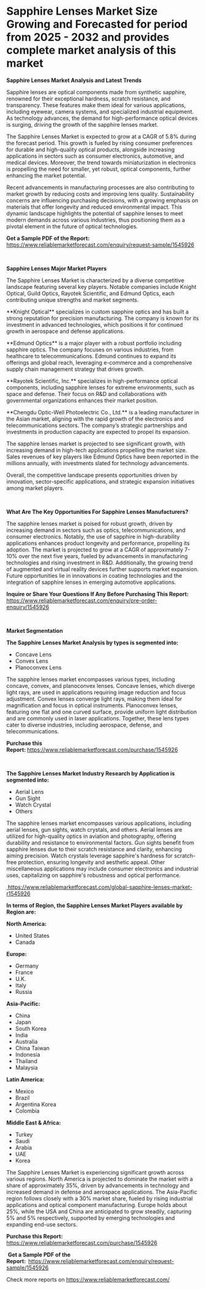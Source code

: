 <p><h1>Sapphire Lenses Market Size Growing and Forecasted for period from 2025 - 2032 and provides complete market analysis of this market</h1></p><p><strong>Sapphire Lenses Market Analysis and Latest Trends</strong></p>
<p><p>Sapphire lenses are optical components made from synthetic sapphire, renowned for their exceptional hardness, scratch resistance, and transparency. These features make them ideal for various applications, including eyewear, camera systems, and specialized industrial equipment. As technology advances, the demand for high-performance optical devices is surging, driving the growth of the sapphire lenses market.</p><p>The Sapphire Lenses Market is expected to grow at a CAGR of 5.8% during the forecast period. This growth is fueled by rising consumer preferences for durable and high-quality optical products, alongside increasing applications in sectors such as consumer electronics, automotive, and medical devices. Moreover, the trend towards miniaturization in electronics is propelling the need for smaller, yet robust, optical components, further enhancing the market potential.</p><p>Recent advancements in manufacturing processes are also contributing to market growth by reducing costs and improving lens quality. Sustainability concerns are influencing purchasing decisions, with a growing emphasis on materials that offer longevity and reduced environmental impact. This dynamic landscape highlights the potential of sapphire lenses to meet modern demands across various industries, thus positioning them as a pivotal element in the future of optical technologies.</p></p>
<p><strong>Get a Sample PDF of the Report:&nbsp;</strong> <a href="https://www.reliablemarketforecast.com/enquiry/request-sample/1545926?utm_campaign=1789&utm_medium=2&utm_source=Github&utm_content=ia&utm_term=08042025&utm_id=sapphire-lenses">https://www.reliablemarketforecast.com/enquiry/request-sample/1545926</a></p>
<p>&nbsp;</p>
<p><strong>Sapphire Lenses Major Market Players</strong></p>
<p><p>The Sapphire Lenses Market is characterized by a diverse competitive landscape featuring several key players. Notable companies include Knight Optical, Guild Optics, Rayotek Scientific, and Edmund Optics, each contributing unique strengths and market segments.</p><p>**Knight Optical** specializes in custom sapphire optics and has built a strong reputation for precision manufacturing. The company is known for its investment in advanced technologies, which positions it for continued growth in aerospace and defense applications.</p><p>**Edmund Optics** is a major player with a robust portfolio including sapphire optics. The company focuses on various industries, from healthcare to telecommunications. Edmund continues to expand its offerings and global reach, leveraging e-commerce and a comprehensive supply chain management strategy that drives growth.</p><p>**Rayotek Scientific, Inc.** specializes in high-performance optical components, including sapphire lenses for extreme environments, such as space and defense. Their focus on R&D and collaborations with governmental organizations enhances their market position.</p><p>**Chengdu Optic-Well Photoelectric Co., Ltd.** is a leading manufacturer in the Asian market, aligning with the rapid growth of the electronics and telecommunications sectors. The company’s strategic partnerships and investments in production capacity are expected to propel its expansion.</p><p>The sapphire lenses market is projected to see significant growth, with increasing demand in high-tech applications propelling the market size. Sales revenues of key players like Edmund Optics have been reported in the millions annually, with investments slated for technology advancements.</p><p>Overall, the competitive landscape presents opportunities driven by innovation, sector-specific applications, and strategic expansion initiatives among market players.</p></p>
<p>&nbsp;</p>
<p><strong>What Are The Key Opportunities For Sapphire Lenses Manufacturers?</strong></p>
<p><p>The sapphire lenses market is poised for robust growth, driven by increasing demand in sectors such as optics, telecommunications, and consumer electronics. Notably, the use of sapphire in high-durability applications enhances product longevity and performance, propelling its adoption. The market is projected to grow at a CAGR of approximately 7-10% over the next five years, fueled by advancements in manufacturing technologies and rising investment in R&D. Additionally, the growing trend of augmented and virtual reality devices further supports market expansion. Future opportunities lie in innovations in coating technologies and the integration of sapphire lenses in emerging automotive applications.</p></p>
<p><strong>Inquire or Share Your Questions If Any Before Purchasing This Report:</strong> <a href="https://www.reliablemarketforecast.com/enquiry/pre-order-enquiry/1545926?utm_campaign=1789&utm_medium=2&utm_source=Github&utm_content=ia&utm_term=08042025&utm_id=sapphire-lenses">https://www.reliablemarketforecast.com/enquiry/pre-order-enquiry/1545926</a></p>
<p>&nbsp;</p>
<p><strong>Market Segmentation</strong></p>
<p><strong>The Sapphire Lenses Market Analysis by types is segmented into:</strong></p>
<p><ul><li>Concave Lens</li><li>Convex Lens</li><li>Planoconvex Lens</li></ul></p>
<p><p>The sapphire lenses market encompasses various types, including concave, convex, and planoconvex lenses. Concave lenses, which diverge light rays, are used in applications requiring image reduction and focus adjustment. Convex lenses converge light rays, making them ideal for magnification and focus in optical instruments. Planoconvex lenses, featuring one flat and one curved surface, provide uniform light distribution and are commonly used in laser applications. Together, these lens types cater to diverse industries, including aerospace, defense, and telecommunications.</p></p>
<p><strong>Purchase this Report:&nbsp;</strong><a href="https://www.reliablemarketforecast.com/purchase/1545926?utm_campaign=1789&utm_medium=2&utm_source=Github&utm_content=ia&utm_term=08042025&utm_id=sapphire-lenses">https://www.reliablemarketforecast.com/purchase/1545926</a></p>
<p>&nbsp;</p>
<p><strong>The Sapphire Lenses Market Industry Research by Application is segmented into:</strong></p>
<p><ul><li>Aerial Lens</li><li>Gun Sight</li><li>Watch Crystal</li><li>Others</li></ul></p>
<p><p>The sapphire lenses market encompasses various applications, including aerial lenses, gun sights, watch crystals, and others. Aerial lenses are utilized for high-quality optics in aviation and photography, offering durability and resistance to environmental factors. Gun sights benefit from sapphire lenses due to their scratch resistance and clarity, enhancing aiming precision. Watch crystals leverage sapphire's hardness for scratch-free protection, ensuring longevity and aesthetic appeal. Other miscellaneous applications may include consumer electronics and industrial uses, capitalizing on sapphire's robustness and optical performance.</p></p>
<p><a href="https://www.reliablemarketforecast.com/global-sapphire-lenses-market-r1545926?utm_campaign=1789&utm_medium=2&utm_source=Github&utm_content=ia&utm_term=08042025&utm_id=sapphire-lenses">&nbsp;https://www.reliablemarketforecast.com/global-sapphire-lenses-market-r1545926</a></p>
<p><strong>In terms of Region, the Sapphire Lenses Market Players available by Region are:</strong></p>
<p>
    <p> <strong> North America: </strong>
        <ul>
            <li>United States</li>
            <li>Canada</li>
        </ul>
        </p> 
    <p> <strong> Europe: </strong>
        <ul>
            <li>Germany</li>
            <li>France</li>
            <li>U.K.</li>
            <li>Italy</li>
            <li>Russia</li>
        </ul>
        </p> 
    <p> <strong> Asia-Pacific: </strong>
        <ul>
            <li>China</li>
            <li>Japan</li>
            <li>South Korea</li>
            <li>India</li>
            <li>Australia</li>
            <li>China Taiwan</li>
            <li>Indonesia</li>
            <li>Thailand</li>
            <li>Malaysia</li>
        </ul>
        </p> 
    <p> <strong> Latin America: </strong>
        <ul>
            <li>Mexico</li>
            <li>Brazil</li>
            <li>Argentina Korea</li>
            <li>Colombia</li>
        </ul>
        </p> 
    <p> <strong> Middle East & Africa: </strong>
        <ul>
            <li>Turkey</li>
            <li>Saudi</li>
            <li>Arabia</li>
            <li>UAE</li>
            <li>Korea</li>
        </ul>
    </p>
    </p>
<p><p>The Sapphire Lenses Market is experiencing significant growth across various regions. North America is projected to dominate the market with a share of approximately 35%, driven by advancements in technology and increased demand in defense and aerospace applications. The Asia-Pacific region follows closely with a 30% market share, fueled by rising industrial applications and optical component manufacturing. Europe holds about 25%, while the USA and China are anticipated to grow steadily, capturing 5% and 5% respectively, supported by emerging technologies and expanding end-use sectors.</p></p>
<p><strong>Purchase this Report: </strong><a href="https://www.reliablemarketforecast.com/purchase/1545926?utm_campaign=1789&utm_medium=2&utm_source=Github&utm_content=ia&utm_term=08042025&utm_id=sapphire-lenses">https://www.reliablemarketforecast.com/purchase/1545926</a></p>
<p>&nbsp;<strong>Get a Sample PDF of the Report:&nbsp;&nbsp;</strong><a href="https://www.reliablemarketforecast.com/enquiry/request-sample/1545926?utm_campaign=1789&utm_medium=2&utm_source=Github&utm_content=ia&utm_term=08042025&utm_id=sapphire-lenses">https://www.reliablemarketforecast.com/enquiry/request-sample/1545926</a></p>
<p><strong></strong></p>
<p>Check more reports on <a href="https://www.reliablemarketforecast.com/?utm_campaign=1789&utm_medium=2&utm_source=Github&utm_content=ia&utm_term=08042025&utm_id=sapphire-lenses">https://www.reliablemarketforecast.com/</a></p>